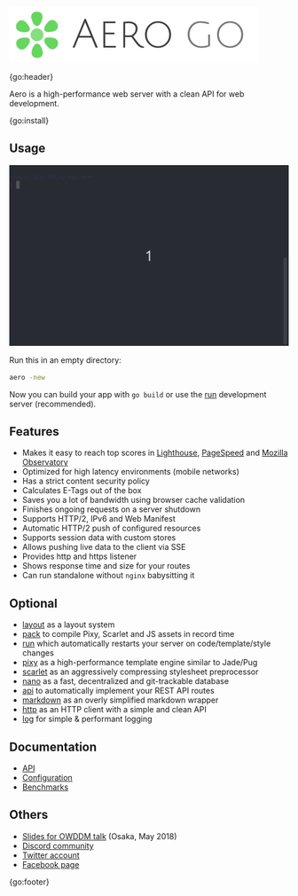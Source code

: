 ![Aero Go Logo](docs/media/aero.go.png)

{go:header}

Aero is a high-performance web server with a clean API for web development.

{go:install}

## Usage

![Aero usage](docs/media/usage.apng)

Run this in an empty directory:

```bash
aero -new
```

Now you can build your app with `go build` or use the [run](https://github.com/aerogo/run) development server (recommended).

## Features

- Makes it easy to reach top scores in [Lighthouse](https://developers.google.com/web/tools/lighthouse/), [PageSpeed](https://developers.google.com/speed/pagespeed/insights/) and [Mozilla Observatory](https://observatory.mozilla.org/)
- Optimized for high latency environments (mobile networks)
- Has a strict content security policy
- Calculates E-Tags out of the box
- Saves you a lot of bandwidth using browser cache validation
- Finishes ongoing requests on a server shutdown
- Supports HTTP/2, IPv6 and Web Manifest
- Automatic HTTP/2 push of configured resources
- Supports session data with custom stores
- Allows pushing live data to the client via SSE
- Provides http and https listener
- Shows response time and size for your routes
- Can run standalone without `nginx` babysitting it

## Optional

- [layout](https://github.com/aerogo/layout) as a layout system
- [pack](https://github.com/aerogo/pack) to compile Pixy, Scarlet and JS assets in record time
- [run](https://github.com/aerogo/run) which automatically restarts your server on code/template/style changes
- [pixy](https://github.com/aerogo/pixy) as a high-performance template engine similar to Jade/Pug
- [scarlet](https://github.com/aerogo/scarlet) as an aggressively compressing stylesheet preprocessor
- [nano](https://github.com/aerogo/nano) as a fast, decentralized and git-trackable database
- [api](https://github.com/aerogo/api) to automatically implement your REST API routes
- [markdown](https://github.com/aerogo/markdown) as an overly simplified markdown wrapper
- [http](https://github.com/aerogo/http) as an HTTP client with a simple and clean API
- [log](https://github.com/aerogo/log) for simple & performant logging

## Documentation

- [API](docs/API.md)
- [Configuration](docs/Configuration.md)
- [Benchmarks](docs/Benchmarks.md)

## Others

- [Slides for OWDDM talk](https://docs.google.com/presentation/d/166I69goLEVuvuFeeRfUu8c5lwl2_HAeSi2SZyzIuEKg/edit) (Osaka, May 2018)
- [Discord community](https://discord.gg/V3y4xTY)
- [Twitter account](https://twitter.com/aeroframework)
- [Facebook page](https://www.facebook.com/aeroframework/)

{go:footer}
